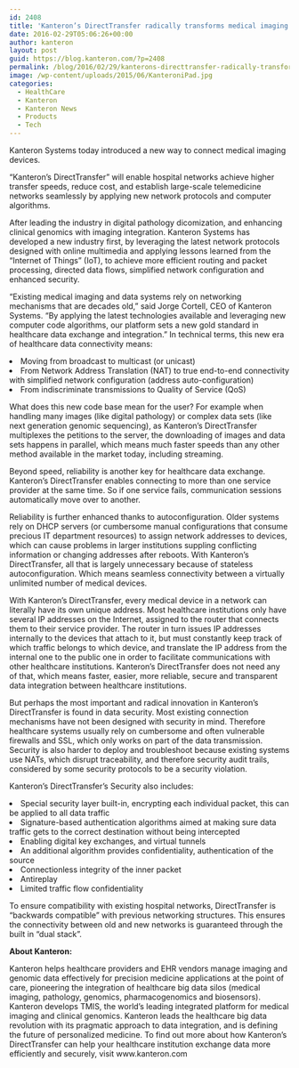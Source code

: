 ```yaml
---
id: 2408
title: 'Kanteron’s DirectTransfer radically transforms medical imaging device connectivity: no more need for firewalls, SSL or NAT'
date: 2016-02-29T05:06:26+00:00
author: kanteron
layout: post
guid: https://blog.kanteron.com/?p=2408
permalink: /blog/2016/02/29/kanterons-directtransfer-radically-transforms-medical-imaging-device-connectivity-no-more-need-for-firewalls-ssl-or-nat/
image: /wp-content/uploads/2015/06/KanteroniPad.jpg
categories:
  - HealthCare
  - Kanteron
  - Kanteron News
  - Products
  - Tech
---
```

<p class="p1">
  Kanteron Systems today introduced a new way to connect medical imaging devices.
</p>

<p class="p1">
  “Kanteron’s DirectTransfer” will enable hospital networks achieve higher transfer speeds, reduce cost, and establish large-scale telemedicine networks seamlessly by applying new network protocols and computer algorithms.
</p>

<p class="p1">
  After leading the industry in digital pathology dicomization, and enhancing clinical genomics with imaging integration. Kanteron Systems has developed a new industry first, by leveraging the latest network protocols designed with online multimedia and applying lessons learned from the “Internet of Things” (IoT), to achieve more efficient routing and packet processing, directed data flows, simplified network configuration and enhanced security.
</p>

<p class="p1">
  “Existing medical imaging and data systems rely on networking mechanisms that are decades old,” said Jorge Cortell, CEO of Kanteron Systems. “By applying the latest technologies available and leveraging new computer code algorithms, our platform sets a new gold standard in healthcare data exchange and integration.” In technical terms, this new era of healthcare data connectivity means:
</p>

<li class="p1">
  Moving from broadcast to multicast (or unicast)
</li>
<li class="p1">
  From Network Address Translation (NAT) to true end-to-end connectivity with simplified network configuration (address auto-configuration)
</li>
<li class="p1">
  From indiscriminate transmissions to Quality of Service (QoS)
</li>

<p class="p1">
  What does this new code base mean for the user? For example when handling many images (like digital pathology) or complex data sets (like next generation genomic sequencing), as Kanteron’s DirectTransfer multiplexes the petitions to the server, the downloading of images and data sets happens in parallel, which means much faster speeds than any other method available in the market today, including streaming.
</p>

<p class="p1">
  Beyond speed, reliability is another key for healthcare data exchange. Kanteron’s DirectTransfer enables connecting to more than one service provider at the same time. So if one service fails, communication sessions automatically move over to another.
</p>

<p class="p1">
  Reliability is further enhanced thanks to autoconfiguration. Older systems rely on DHCP servers (or cumbersome manual configurations that consume precious IT department resources) to assign network addresses to devices, which can cause problems in larger institutions suppling conflicting information or changing addresses after reboots. With Kanteron’s DirectTransfer, all that is largely unnecessary because of stateless autoconfiguration. Which means seamless connectivity between a virtually unlimited number of medical devices.
</p>

<p class="p1">
  With Kanteron’s DirectTransfer, every medical device in a network can literally have its own unique address. Most healthcare institutions only have several IP addresses on the Internet, assigned to the router that connects them to their service provider. The router in turn issues IP addresses internally to the devices that attach to it, but must constantly keep track of which traffic belongs to which device, and translate the IP address from the internal one to the public one in order to facilitate communications with other healthcare institutions. Kanteron’s DirectTransfer does not need any of that, which means faster, easier, more reliable, secure and transparent data integration between healthcare institutions.
</p>

<p class="p1">
  But perhaps the most important and radical innovation in Kanteron’s DirectTransfer is found in data security. Most existing connection mechanisms have not been designed with security in mind. Therefore healthcare systems usually rely on cumbersome and often vulnerable firewalls and SSL, which only works on part of the data transmission. Security is also harder to deploy and troubleshoot because existing systems use NATs, which disrupt traceability, and therefore security audit trails, considered by some security protocols to be a security violation.
</p>

<p class="p1">
  Kanteron’s DirectTransfer’s Security also includes:
</p>

<li class="p1">
  Special security layer built-in, encrypting each individual packet, this can be applied to all data traffic
</li>
<li class="p1">
  Signature-based authentication algorithms aimed at making sure data traffic gets to the correct destination without being intercepted
</li>
<li class="p1">
  Enabling digital key exchanges, and virtual tunnels
</li>
<li class="p1">
  An additional algorithm provides confidentiality, authentication of the source
</li>
<li class="p1">
  Connectionless integrity of the inner packet
</li>
<li class="p1">
  Antireplay
</li>
<li class="p1">
  Limited traffic flow confidentiality
</li>

<p class="p1">
  To ensure compatibility with existing hospital networks, DirectTransfer is “backwards compatible” with previous networking structures. This ensures the connectivity between old and new networks is guaranteed through the built in “dual stack”.
</p>

<p class="p1">
  <b>About Kanteron:</b>
</p>

<p class="p1">
  Kanteron helps healthcare providers and EHR vendors manage imaging and genomic data effectively for precision medicine applications at the point of care, pioneering the integration of healthcare big data silos (medical imaging, pathology, genomics, pharmacogenomics and biosensors). Kanteron develops TMIS, the world’s leading integrated platform for medical imaging and clinical genomics. Kanteron leads the healthcare big data revolution with its pragmatic approach to data integration, and is defining the future of personalized medicine. To find out more about how Kanteron’s DirectTransfer can help your healthcare institution exchange data more efficiently and securely, visit www.kanteron.com
</p>